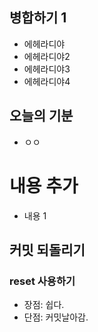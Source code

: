 ## 병합하기 1
- 에헤라디야
- 에헤라디야2
- 에헤라디야3
- 에헤라디야4

## 오늘의 기분
- ㅇㅇ

# 내용 추가
 - 내용 1

 ## 커밋 되돌리기

 ### reset 사용하기
 - 장점: 쉽다.
 - 단점: 커밋날아감.
 
